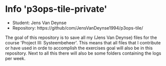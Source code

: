 # Info 'p3ops-tile-private'

- Student: Jens Van Deynse
- Repository: https://github/com/JensVanDeynse1994/p3ops-tile/

The goal of this repository is to save all my (Jens Van Deynse) files for the course 'Project III: Systeembeheer'. This means that all files that I contribute or have used in orde to accomplish the exercises goal will also be in this repository.
Next to all this there will also be some folders containing the logs per week.
